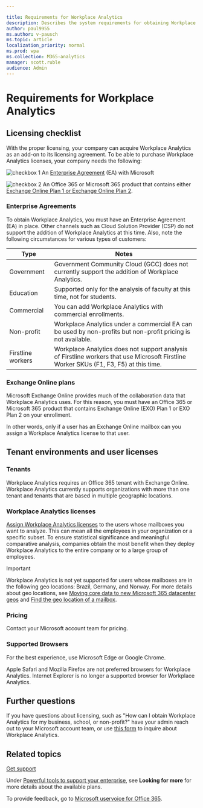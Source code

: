 ```yaml
---

title: Requirements for Workplace Analytics 
description: Describes the system requirements for obtaining Workplace Analytics
author: paul9955
ms.author: v-pausch
ms.topic: article
localization_priority: normal 
ms.prod: wpa
ms.collection: M365-analytics
manager: scott.ruble
audience: Admin
---
```


# Requirements for Workplace Analytics

## Licensing checklist

With the proper licensing, your company can acquire Workplace Analytics as an add-on to its licensing agreement. To be able to purchase Workplace Analytics licenses, your company needs the following:

   ![checkbox 1](../images/wpa/setup/team-adopt-plan-checklist-box.png) An [Enterprise Agreement](#enterprise-agreements) (EA) with Microsoft 

   ![checkbox 2](../images/wpa/setup/team-adopt-plan-checklist-box.png) An Office 365 or Microsoft 365 product that contains either [Exchange Online Plan 1 or Exchange Online Plan 2](#exchange-online-plans). 

### Enterprise Agreements

To obtain Workplace Analytics, you must have an Enterprise Agreement (EA) in place. Other channels such as Cloud Solution Provider (CSP) do not support the addition of Workplace Analytics at this time. Also, note the following circumstances for various types of customers:

|  Type  | Notes |  
| ---- | ---- |
| Government | Government Community Cloud (GCC) does not currently support the addition of Workplace Analytics. |
| Education | Supported only for the analysis of faculty at this time, not for students. |
| Commercial | You can add Workplace Analytics with commercial enrollments. | 
| Non-profit | Workplace Analytics under a commercial EA can be used by non-profits but non-profit pricing is not available. |
| Firstline workers | Workplace Analytics does not support analysis of Firstline workers that use Microsoft Firstline Worker SKUs (F1, F3, F5) at this time. |

### Exchange Online plans

Microsoft Exchange Online provides much of the collaboration data that Workplace Analytics uses. For this reason, you must have an Office 365 or Microsoft 365 product that contains Exchange Online (EXO) Plan 1 or EXO Plan 2 on your enrollment.

In other words, only if a user has an Exchange Online mailbox can you assign a Workplace Analytics license to that user.

## Tenant environments and user licenses

### Tenants

Workplace Analytics requires an Office 365 tenant with Exchange Online. Workplace Analytics currently supports organizations with more than one tenant and tenants that are based in multiple geographic locations.

### Workplace Analytics licenses

[Assign Workplace Analytics licenses](assign-licenses-to-population.md) to the users whose mailboxes you want to analyze. This can mean all the employees in your organization or a specific subset. To ensure statistical significance and meaningful comparative analysis, companies obtain the most benefit when they deploy Workplace Analytics to the entire company or to a large group of employees.

>[!Important]
>Workplace Analytics is not yet supported for users whose mailboxes are in the following geo locations: Brazil, Germany, and Norway. For more details about geo locations, see [Moving core data to new Microsoft 365 datacenter geos](https://docs.microsoft.com/microsoft-365/enterprise/moving-data-to-new-datacenter-geos) and [Find the geo location of a mailbox](https://docs.microsoft.com/microsoft-365/enterprise/administering-exchange-online-multi-geo#find-the-geo-location-of-a-mailbox).

### Pricing

Contact your Microsoft account team for pricing.

<!-- REMOVED 17 Sept 2020
### Trials

Trials of Workplace Analytics are made available to select customers. Please work with your account team to develop a scenario for the valuable use of Workplace Analytics.
-->

### Supported Browsers

For the best experience, use Microsoft Edge or Google Chrome. 

Apple Safari and Mozilla Firefox are not preferred browsers for Workplace Analytics. Internet Explorer is no longer a supported browser for Workplace Analytics.

## Further questions

If you have questions about licensing, such as "How can I obtain Workplace Analytics for my business, school, or non-profit?" have your admin reach out to your Microsoft account team, or use [this form](https://resources.office.com/ww-landing-workplace-analytics.html?LCID=EN-US) to inquire about Workplace Analytics.

## Related topics

[Get support](../overview/getting-support.md)

Under [Powerful tools to support your enterprise](https://www.microsoft.com/en-us/microsoft-365/business/compare-more-office-365-for-business-plans), see **Looking for more** for more details about the available plans.

To provide feedback, go to [Microsoft uservoice for Office 365](https://office365.uservoice.com/).  


<!-- FORMER CONTENT 

### Workplace Analytics licenses and trials

Licenses cost $2/license per month for Office 365 Enterprise E5 subscriptions and $6/license per month for all other qualifying Office 365 subscriptions. Licensing Workplace Analytics does not change the end-user experience in Office 365.

Workplace Analytics licenses are applied to the mailboxes that you want to analyze. This can be all the employees in your organization or a specific subset. The population of employees that you license are referred to in Workplace Analytics as _measured employees_. Because Workplace Analytics insights are de-identified and aggregated, measured-employee populations typically benefit the most if they consist of at least several hundred people.

Microsoft does not currently offer trials of Workplace Analytics. For more information about Workplace Analytics and how to purchase it, contact your Microsoft account team.

### Supported browsers

Apple Safari and Mozilla Firefox are not preferred browsers for Workplace Analytics. As of June 2019, Internet Explorer is no longer a supported browser for Workplace Analytics.

For the best experience, please use Microsoft Edge or Google Chrome.

-->

<!-- REMOVING FOR NOW 
### FastTrack qualification

FastTrack services for Workplace Analytics onboarding and training are available to customers who purchase at least 1,000 licenses.
-->